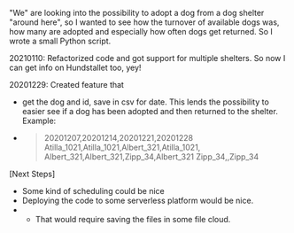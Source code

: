 "We" are looking into the possibility to adopt a dog from a dog shelter "around here", so I wanted to see how the turnover of available dogs was, how many are adopted and especially how often dogs get returned. So I wrote a small Python script.

20210110: Refactorized code and got support for multiple shelters. So now I can get info on Hundstallet too, yey!

20201229: Created feature that 
* get the dog and id, save in csv for date. This lends the possibility to easier see if a dog has been adopted and then returned to the shelter. Example:
*   > 20201207,20201214,20201221,20201228
    > Atilla_1021,Atilla_1021,Albert_321,Atilla_1021,
    > Albert_321,Albert_321,Zipp_34,Albert_321
    > Zipp_34,,Zipp_34


[Next Steps]
* Some kind of scheduling could be nice
* Deploying the code to some serverless platform would be nice. 
* * That would require saving the files in some file cloud.